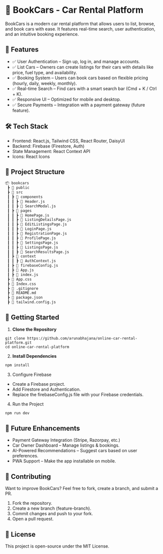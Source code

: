 
# 🚗 BookCars - Car Rental Platform

BookCars is a modern car rental platform that allows users to list, browse, and book cars with ease. It features real-time search, user authentication, and an intuitive booking experience.




## 📌 Features

- ✅ User Authentication – Sign up, log in, and manage accounts.
- ✅ List Cars – Owners can create listings for their cars with details like price, fuel type, and availability.
- ✅ Booking System – Users can book cars based on flexible pricing (hourly, daily, weekly, monthly).
- ✅ Real-time Search – Find cars with a smart search bar (Cmd + K / Ctrl + K).
- ✅ Responsive UI – Optimized for mobile and desktop.
- ✅ Secure Payments – Integration with a payment gateway (future feature).


## 🛠️ Tech Stack

-  Frontend: React.js, Tailwind CSS, React Router, DaisyUI
-  Backend: Firebase (Firestore, Auth)
-  State Management: React Context API
-  Icons: React Icons


## 📂 Project Structure

```md
📦 bookcars
 ┣ 📂 public
 ┣ 📂 src
 ┃ ┣ 📂 components
 ┃ ┃ ┣ 📜 Header.js
 ┃ ┃ ┣ 📜 SearchModal.js
 ┃ ┣ 📂 pages
 ┃ ┃ ┣ 📜 HomePage.js
 ┃ ┃ ┣ 📜 ListingDetailsPage.js
 ┃ ┃ ┣ 📜 EditListingsPage.js
 ┃ ┃ ┣ 📜 LoginPage.js
 ┃ ┃ ┣ 📜 RegistrationPage.js
 ┃ ┃ ┣ 📜 ProfilePage.js
 ┃ ┃ ┣ 📜 SettingsPage.js
 ┃ ┃ ┣ 📜 ListingsPage.js
 ┃ ┃ ┣ 📜 SearchResultsPage.js
 ┃ ┣ 📂 context
 ┃ ┃ ┣ 📜 AuthContext.js
 ┃ ┣ 📂 firebaseConfig.js
 ┃ ┣ 📜 App.js
 ┃ ┣ 📜 index.js
 ┣ 📜 App.css
 ┣ 📜 Index.css
 ┣ 📜 .gitignore
 ┣ 📜 README.md
 ┣ 📜 package.json
 ┣ 📜 tailwind.config.js
```
## 🚀  Getting Started 

1. **Clone the Repository**

```git
git clone https://github.com/arunabhajana/online-car-rental-platform.git
cd online-car-rental-platform
```

2. **Install Dependencies**

```bash
npm install
```

3. Configure Firebase

- Create a Firebase project.
- Add Firestore and Authentication.
- Replace the firebaseConfig.js file with your Firebase credentials.

4. Run the Project

```bash
npm run dev
```
## 🔧 Future Enhancements

- Payment Gateway Integration (Stripe, Razorpay, etc.)
- Car Owner Dashboard – Manage listings & bookings.
- AI-Powered Recommendations – Suggest cars based on user preferences.
- PWA Support – Make the app installable on mobile.


## 🙌 Contributing

Want to improve BookCars? Feel free to fork, create a branch, and submit a PR.

1. Fork the repository.
2. Create a new branch (feature-branch).
3. Commit changes and push to your fork.
4. Open a pull request.

## 📜 License

This project is open-source under the MIT License.